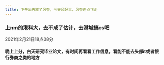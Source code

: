 ```yaml
---
title: 下午出去放了风筝，今天风好大，风筝差点飞走
---
```


### 上nm的港科大，去不成了估计，去港城搞cs吧
2021年2月21日18点08分
#### 晚上上分，白天研究毕业论文，有时间再看看工作信息，看能不能去头部it或者银行券商之类的地方
